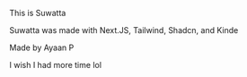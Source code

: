 This is Suwatta

Suwatta was made with Next.JS, Tailwind, Shadcn, and Kinde

Made by Ayaan P

I wish I had more time lol